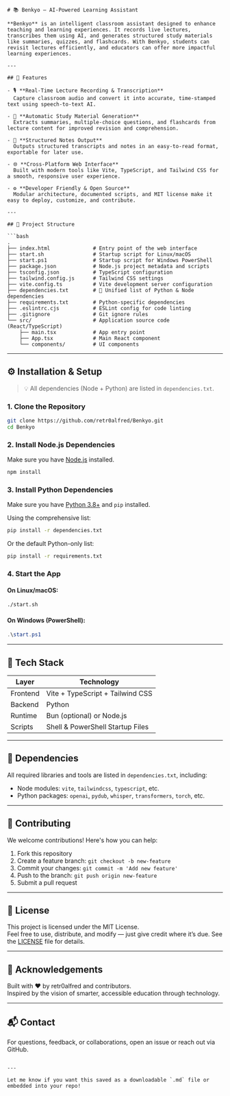 ```
# 📚 Benkyo — AI-Powered Learning Assistant

**Benkyo** is an intelligent classroom assistant designed to enhance teaching and learning experiences. It records live lectures, transcribes them using AI, and generates structured study materials like summaries, quizzes, and flashcards. With Benkyo, students can revisit lectures efficiently, and educators can offer more impactful learning experiences.

---

## 🚀 Features

- 🎙️ **Real-Time Lecture Recording & Transcription**  
  Capture classroom audio and convert it into accurate, time-stamped text using speech-to-text AI.

- 🧠 **Automatic Study Material Generation**  
  Extracts summaries, multiple-choice questions, and flashcards from lecture content for improved revision and comprehension.

- 🧾 **Structured Notes Output**  
  Outputs structured transcripts and notes in an easy-to-read format, exportable for later use.

- 🌐 **Cross-Platform Web Interface**  
  Built with modern tools like Vite, TypeScript, and Tailwind CSS for a smooth, responsive user experience.

- ⚙️ **Developer Friendly & Open Source**  
  Modular architecture, documented scripts, and MIT license make it easy to deploy, customize, and contribute.

---

## 📁 Project Structure

```bash
.
├── index.html              # Entry point of the web interface
├── start.sh                # Startup script for Linux/macOS
├── start.ps1               # Startup script for Windows PowerShell
├── package.json            # Node.js project metadata and scripts
├── tsconfig.json           # TypeScript configuration
├── tailwind.config.js      # Tailwind CSS settings
├── vite.config.ts          # Vite development server configuration
├── dependencies.txt        # 📌 Unified list of Python & Node dependencies
├── requirements.txt        # Python-specific dependencies
├── .eslintrc.cjs           # ESLint config for code linting
├── .gitignore              # Git ignore rules
└── src/                    # Application source code (React/TypeScript)
    ├── main.tsx            # App entry point
    ├── App.tsx             # Main React component
    └── components/         # UI components
```

---

## ⚙️ Installation & Setup

> 💡 All dependencies (Node + Python) are listed in `dependencies.txt`.

### 1. Clone the Repository

```bash
git clone https://github.com/retr0alfred/Benkyo.git
cd Benkyo
```

### 2. Install Node.js Dependencies

Make sure you have [Node.js](https://nodejs.org/) installed.

```bash
npm install
```

### 3. Install Python Dependencies

Make sure you have [Python 3.8+](https://www.python.org/) and `pip` installed.

Using the comprehensive list:

```bash
pip install -r dependencies.txt
```

Or the default Python-only list:

```bash
pip install -r requirements.txt
```

### 4. Start the App

#### On Linux/macOS:

```bash
./start.sh
```

#### On Windows (PowerShell):

```powershell
.\start.ps1
```

---

## 🧪 Tech Stack

| Layer      | Technology                        |
|------------|-----------------------------------|
| Frontend   | Vite + TypeScript + Tailwind CSS  |
| Backend    | Python                            |
| Runtime    | Bun (optional) or Node.js         |
| Scripts    | Shell & PowerShell Startup Files  |

---

## 📌 Dependencies

All required libraries and tools are listed in `dependencies.txt`, including:

- Node modules: `vite`, `tailwindcss`, `typescript`, etc.
- Python packages: `openai`, `pydub`, `whisper`, `transformers`, `torch`, etc.

---

## 🤝 Contributing

We welcome contributions! Here's how you can help:

1. Fork this repository
2. Create a feature branch: `git checkout -b new-feature`
3. Commit your changes: `git commit -m 'Add new feature'`
4. Push to the branch: `git push origin new-feature`
5. Submit a pull request

---

## 📄 License

This project is licensed under the MIT License.  
Feel free to use, distribute, and modify — just give credit where it’s due. See the [LICENSE](LICENSE) file for details.

---

## 🌟 Acknowledgements

Built with ❤️ by retr0alfred and contributors.  
Inspired by the vision of smarter, accessible education through technology.

---

## 📬 Contact

For questions, feedback, or collaborations, open an issue or reach out via GitHub.
```

---

Let me know if you want this saved as a downloadable `.md` file or embedded into your repo!
